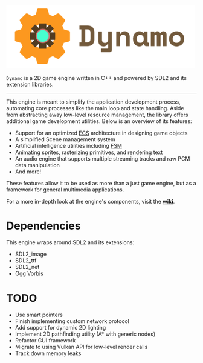 <img src="./media/logo.png" alt="Dynamo Engine" width="500"/>

`Dynamo` is a 2D game engine written in C++ and powered by SDL2 and its extension libraries.

---

This engine is meant to simplify the application development process, automating core processes like the main loop and state handling. Aside from abstracting away low-level resource management, the library offers additional game development utilities. Below is an overview of its features:

- Support for an optimized [ECS](https://en.wikipedia.org/wiki/Entity_component_system) architecture in designing game objects
- A simplified Scene management system
- Artificial intelligence utilities including [FSM](https://en.wikipedia.org/wiki/Finite-state_machine)
- Animating sprites, rasterizing primitives, and rendering text
- An audio engine that supports multiple streaming tracks and raw PCM data manipulation
- And more!

These features allow it to be used as more than a just game engine, but as a framework for general multimedia applications.

For a more in-depth look at the engine's components, visit the [__wiki__](https://github.com/SirBob01/Dynamo-Engine/wiki).

# Dependencies

This engine wraps around SDL2 and its extensions:
- SDL2_image
- SDL2_ttf
- SDL2_net
- Ogg Vorbis

# TODO
- Use smart pointers
- Finish implementing custom network protocol
- Add support for dynamic 2D lighting
- Implement 2D pathfinding utility (A* with generic nodes)
- Refactor GUI framework
- Migrate to using Vulkan API for low-level render calls
- Track down memory leaks